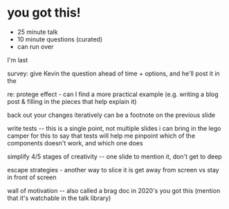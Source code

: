# you got this!

- 25 minute talk
- 10 minute questions (curated)
- can run over

I'm last

survey: give Kevin the question ahead of time + options, and he'll post it in the

re: protege effect - can I find a more practical example (e.g. writing a blog post & filling in the pieces that help explain it)

back out your changes iteratively can be a footnote on the previous slide

write tests -- this is a single point, not multiple slides
i can bring in the lego camper for this to say that tests will help me pinpoint which of the components doesn't work, and which one does

simplify 4/5 stages of creativity -- one slide to mention it, don't get to deep

escape strategies - another way to slice it is get away from screen vs stay in front of screen

wall of motivation -- also called a brag doc in 2020's you got this (mention that it's watchable in the talk library)

